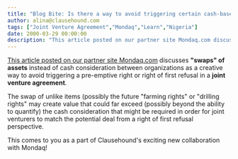 ```yaml
---
title: "Blog Bite: Is there a way to avoid triggering certain cash-based provisions in a joint venture agreement?"
author: alina@clausehound.com
tags: ["Joint Venture Agreement","Mondaq","Learn","Nigeria"]
date: 2000-03-29 00:00:00
description: "This article posted on our partner site Mondaq.com discusses 'swaps' of assets instead of cash consideration between organizations as a creative way to avoid triggering a pre-emptive right or right of first refusal in a joint venture agreement."
---
```


[This article posted on our partner site Mondaq.com](http://www.mondaq.com/Nigeria/x/8501/Why+Do+Oil+Companies+Do+FarmOuts+And+FarmIns) discusses **"swaps" of assets** instead of cash consideration between organizations as a creative way to avoid triggering a pre-emptive right or right of first refusal in a **joint venture agreement**. 

The swap of unlike items (possibly the future "farming rights" or "drilling rights" may create value that could far exceed (possibly beyond the ability to quantify) the cash consideration that might be required in order for joint venturers to match the potential deal from a right of first refusal perspective.

This comes to you as a part of Clausehound's exciting new collaboration with Mondaq!
